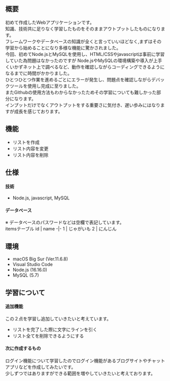 ## 概要
初めて作成したWebアプリケーションです。  
知識、技術共に足りなく学習したものをそのままアウトプットしたものになります。  
フレームワークやデータベースの知識が全くと言っていいほどなく,まずはその学習から始めることになり多様な機能に驚かされました。  
今回、初めてNode.jsとMySQLを使用し、HTML/CSSやjavascriptは事前に学習していた為問題はなかったのですが
Node.jsやMySQLの環境構築や導入が上手くいかずネット上で調べるなど、動作を確認しながらコーディングできるようになるまでに時間がかかりました。  
ひとつひとつ作業を進めるごとにエラーが発生し、問題点を確認しながらデバックツールを使用し完成に至りました。  
またGithubの使用方法もわからなかったためその学習についても難しかった部分になります。  
インプットだけでなくアウトプットをする重要さに気付き、遅い歩みにはなりますが成長を感じております。

## 機能
- リストを作成
- リスト内容を変更
- リスト内容を削除


## 仕様

#### 技術
- Node.js, javascript, MySQL

#### データベース
※ データベースのパスワードなどは空欄で表記しています。  
itemsテーブル
id | name
-|-
1 | じゃがいも
2 | にんじん


## 環境
- macOS Big Sur (Ver.11.6.8)
- Visual Studio Code
- Node.js (16.16.0)
- MySQL (5.7)


## 学習について
#### 追加機能
この２点を学習し追加していきたいと考えています。
- リストを完了した際に文字にラインを引く
- リスト全てを削除できるようにする
#### 次に作成するもの
ログイン機能について学習したのでログイン機能があるブログサイトやチャットアプリなどを作成してみたいです。  
少しずつではありますができる範囲を増やしていきたいと考えております。
